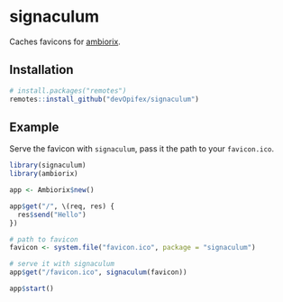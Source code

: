 # signaculum

Caches favicons for [ambiorix](https://ambiorix.dev).

## Installation

``` r
# install.packages("remotes")
remotes::install_github("devOpifex/signaculum")
```

## Example

Serve the favicon with `signaculum`, pass it the path to your
`favicon.ico`.

``` r
library(signaculum)
library(ambiorix)

app <- Ambiorix$new()

app$get("/", \(req, res) {
  res$send("Hello")
})

# path to favicon
favicon <- system.file("favicon.ico", package = "signaculum")

# serve it with signaculum
app$get("/favicon.ico", signaculum(favicon))

app$start()
```
